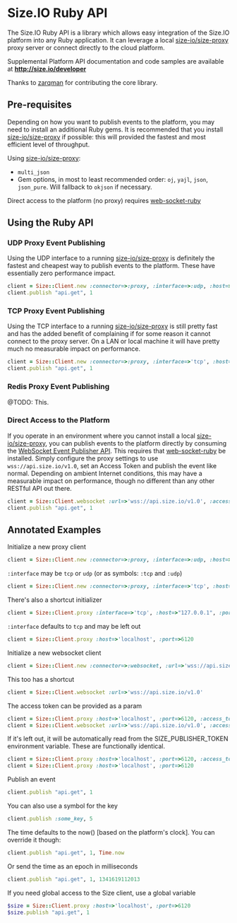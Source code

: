Size.IO Ruby API
==========

The Size.IO Ruby API is a library which allows easy integration of the Size.IO platform into any Ruby application.  It can leverage a local [size-io/size-proxy](https://github.com/size-io/size-proxy) proxy server or connect directly to the cloud platform.

Supplemental Platform API documentation and code samples are available at **http://size.io/developer**

Thanks to [zarqman](https://github.com/zarqman) for contributing the core library.

## Pre-requisites

Depending on how you want to publish events to the platform, you may need to install an additional Ruby gems.  It is recommended that you install [size-io/size-proxy](https://github.com/size-io/size-proxy) if possible:  this will provided the fastest and most efficient level of throughput.

Using [size-io/size-proxy](https://github.com/size-io/size-proxy):

 * `multi_json`
 * Gem options, in most to least recommended order: `oj`, `yajl`, `json`, `json_pure`. Will fallback to `okjson` if necessary.

Direct access to the platform (no proxy) requires [web-socket-ruby](https://github.com/gimite/web-socket-ruby)

## Using the Ruby API

### UDP Proxy Event Publishing

Using the UDP interface to a running [size-io/size-proxy](https://github.com/size-io/size-proxy) is definitely the fastest and cheapest way to publish events to the platform. These have essentially zero performance impact.

```ruby
client = Size::Client.new :connector=>:proxy, :interface=>:udp, :host=>'localhost', :port=>6120
client.publish "api.get", 1
```

### TCP Proxy Event Publishing

Using the TCP interface to a running [size-io/size-proxy](https://github.com/size-io/size-proxy) is still pretty fast and has the added benefit of complaining if for some reason it cannot connect to the proxy server.  On a LAN or local machine it will have pretty much no measurable impact on performance.

```ruby
client = Size::Client.new :connector=>:proxy, :interface=>'tcp', :host=>'localhost', :port=>6120
client.publish "api.get", 1
```

### Redis Proxy Event Publishing

@TODO: This.

### Direct Access to the Platform

If you operate in an environment where you cannot install a local [size-io/size-proxy](https://github.com/size-io/size-proxy), you can publish events to the platform directly by consuming the [WebSocket Event Publisher API](http://size.io/developer/api/publish/websocket).  This requires that [web-socket-ruby](https://github.com/gimite/web-socket-ruby) be installed. Simply configure the proxy settings to use `wss://api.size.io/v1.0`, set an Access Token and publish the event like normal.  Depending on ambient Internet conditions, this may have a measurable impact on performance, though no different than any other RESTful API out there.

```ruby
client = Size::Client.websocket :url=>'wss://api.size.io/v1.0', :access_token=>'00000000-0000-0000-0000-000000000000'
client.publish "api.get", 1
```

## Annotated Examples

Initialize a new proxy client
```ruby
client = Size::Client.new :connector=>:proxy, :interface=>:udp, :host=>'localhost', :port=>6120
```

`:interface` may be `tcp` or `udp` (or as symbols: `:tcp` and `:udp`)
```ruby
client = Size::Client.new :connector=>:proxy, :interface=>'tcp', :host=>'localhost', :port=>6120
```

There's also a shortcut initializer
```ruby
client = Size::Client.proxy :interface=>'tcp', :host=>"127.0.0.1", :port=>6120
```

`:interface` defaults to `tcp` and may be left out
```ruby
client = Size::Client.proxy :host=>'localhost', :port=>6120
```

Initialize a new websocket client
```ruby
client = Size::Client.new :connector=>:websocket, :url=>'wss://api.size.io/v1.0'
```

This too has a shortcut
```ruby
client = Size::Client.websocket :url=>'wss://api.size.io/v1.0'
```

The access token can be provided as a param
```ruby
client = Size::Client.proxy :host=>'localhost', :port=>6120, :access_token=>'00000000-0000-0000-0000-000000000000'
client = Size::Client.websocket :url=>'wss://api.size.io/v1.0', :access_token=>'00000000-0000-0000-0000-000000000000'
```

If it's left out, it will be automatically read from the SIZE_PUBLISHER_TOKEN environment variable.
These are functionally identical.
```ruby
client = Size::Client.proxy :host=>'localhost', :port=>6120, :access_token=>ENV['SIZE_PUBLISHER_TOKEN']
client = Size::Client.proxy :host=>'localhost', :port=>6120
```

Publish an event
```ruby
client.publish "api.get", 1
```

You can also use a symbol for the key
```ruby
client.publish :some_key, 5
```

The time defaults to the now() [based on the platform's clock]. You can override it though:
```ruby
client.publish "api.get", 1, Time.now
```

Or send the time as an epoch in milliseconds
```ruby
client.publish "api.get", 1, 1341619112013
```

If you need global access to the Size client, use a global variable
```ruby
$size = Size::Client.proxy :host=>'localhost', :port=>6120
$size.publish "api.get", 1
```